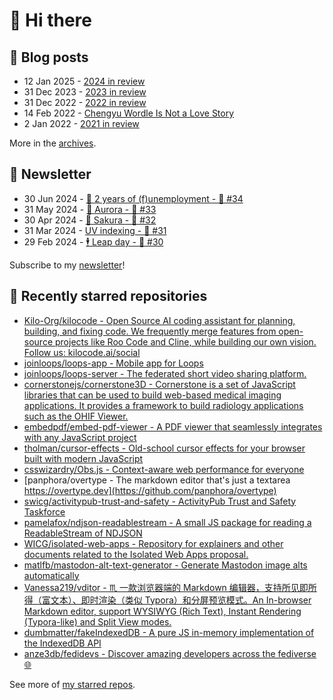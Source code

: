 # 👋 Hi there

## 📝 Blog posts

<!-- feed start -->
- 12 Jan 2025 - [2024 in review](https://cheeaun.com/blog/2025/01/2024-in-review/)
- 31 Dec 2023 - [2023 in review](https://cheeaun.com/blog/2023/12/2023-in-review/)
- 31 Dec 2022 - [2022 in review](https://cheeaun.com/blog/2022/12/2022-in-review/)
- 14 Feb 2022 - [Chengyu Wordle Is Not a Love Story](https://cheeaun.com/blog/2022/02/chengyu-wordle-is-not-a-love-story/)
- 2 Jan 2022 - [2021 in review](https://cheeaun.com/blog/2022/01/2021-in-review/)
<!-- feed end -->

More in the [archives](https://cheeaun.com/blog/archives/).

## 📰 Newsletter

<!-- newsletter start -->
- 30 Jun 2024 - [🎂 2 years of (f)unemployment - 🥫 #34](https://cheeaun.substack.com/p/2-years-of-funemployment-34)
- 31 May 2024 - [🌌 Aurora - 🥫 #33](https://cheeaun.substack.com/p/aurora-33)
- 30 Apr 2024 - [🌸 Sakura - 🥫 #32](https://cheeaun.substack.com/p/sakura-32)
- 31 Mar 2024 - [UV indexing - 🥫 #31](https://cheeaun.substack.com/p/uv-indexing-31)
- 29 Feb 2024 - [🕴️ Leap day - 🥫 #30](https://cheeaun.substack.com/p/leap-day-30)
<!-- newsletter end -->

Subscribe to my [newsletter](https://cheeaun.substack.com/)!

## 🌟 Recently starred repositories

<!-- starred repos start -->
- [Kilo-Org/kilocode - Open Source AI coding assistant for planning, building, and fixing code. We frequently merge features from open-source projects like Roo Code and Cline, while building our own vision. Follow us: kilocode.ai/social](https://github.com/Kilo-Org/kilocode)
- [joinloops/loops-app - Mobile app for Loops](https://github.com/joinloops/loops-app)
- [joinloops/loops-server - The federated short video sharing platform.](https://github.com/joinloops/loops-server)
- [cornerstonejs/cornerstone3D - Cornerstone is a set of JavaScript libraries that can be used to build web-based medical imaging applications. It provides a framework to build radiology applications such as the OHIF Viewer.](https://github.com/cornerstonejs/cornerstone3D)
- [embedpdf/embed-pdf-viewer - A PDF viewer that seamlessly integrates with any JavaScript project](https://github.com/embedpdf/embed-pdf-viewer)
- [tholman/cursor-effects - Old-school cursor effects for your browser built with modern JavaScript](https://github.com/tholman/cursor-effects)
- [csswizardry/Obs.js - Context-aware web performance for everyone](https://github.com/csswizardry/Obs.js)
- [panphora/overtype - The markdown editor that's just a textarea https://overtype.dev](https://github.com/panphora/overtype)
- [swicg/activitypub-trust-and-safety - ActivityPub Trust and Safety Taskforce](https://github.com/swicg/activitypub-trust-and-safety)
- [pamelafox/ndjson-readablestream - A small JS package for reading a ReadableStream of NDJSON ](https://github.com/pamelafox/ndjson-readablestream)
- [WICG/isolated-web-apps - Repository for explainers and other documents related to the Isolated Web Apps proposal.](https://github.com/WICG/isolated-web-apps)
- [matlfb/mastodon-alt-text-generator - Generate Mastodon image alts automatically](https://github.com/matlfb/mastodon-alt-text-generator)
- [Vanessa219/vditor - ♏  一款浏览器端的 Markdown 编辑器，支持所见即所得（富文本）、即时渲染（类似 Typora）和分屏预览模式。An In-browser Markdown editor, support WYSIWYG (Rich Text),  Instant Rendering (Typora-like) and Split View modes.](https://github.com/Vanessa219/vditor)
- [dumbmatter/fakeIndexedDB - A pure JS in-memory implementation of the IndexedDB API](https://github.com/dumbmatter/fakeIndexedDB)
- [anze3db/fedidevs - Discover amazing developers across the fediverse 🌐](https://github.com/anze3db/fedidevs)
<!-- starred repos end -->

See more of [my starred repos](https://github.com/stars/cheeaun/).
